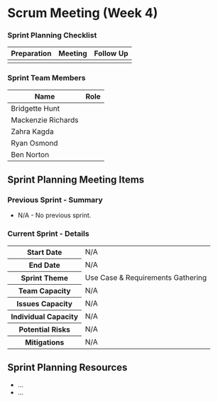 # Scrum Meeting (Week 4)

### Sprint Planning Checklist
| Preparation | Meeting | Follow Up |
| --- | --- | --- |
| | | | 

### Sprint Team Members
| Name | Role |
| --- | --- |
| Bridgette Hunt | |
| Mackenzie Richards | |
| Zahra Kagda | |
| Ryan Osmond | |
| Ben Norton | |

## Sprint Planning Meeting Items

### Previous Sprint - Summary

* N/A - No previous sprint.

### Current Sprint - Details
<table>
  <tr>
    <th>Start Date</th>
    <td>N/A</td>
  </tr>
  <tr>
    <th>End Date</th>
    <td>N/A</td>
  </tr>
  <tr>
    <th>Sprint Theme</th>
    <td>Use Case & Requirements Gathering</td>
  </tr>
  <tr>
    <th>Team Capacity</th>
    <td>N/A</td>
  </tr>
  <tr>
    <th>Issues Capacity</th>
    <td>N/A</td>
  </tr>
  <tr>
    <th>Individual Capacity</th>
    <td>
      N/A<br>
    </td>
  </tr>
  <tr>
    <th>Potential Risks</th>
    <td>N/A</td>
  </tr>
  <tr>
    <th>Mitigations</th>
    <td>N/A</td>
  </tr>
</table>

## Sprint Planning Resources
- ...
- ...
